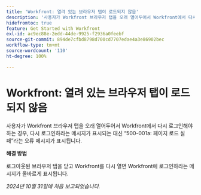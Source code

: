 ```yaml
---
title: 'Workfront: 열려 있는 브라우저 탭이 로드되지 않음'
description: '사용자가 Workfront 브라우저 탭을 오래 열어두어서 Workfront에서 다시 로그인해야 하는 경우, 다시 로그인하라는 메시지가 표시되는 대신 “500-001a: 페이지 로드 실패”라는 오류 메시지가 표시됩니다.'
hidefromtoc: true
feature: Get Started with Workfront
exl-id: ac9ec88e-2edd-44de-9925-f2936a0feebf
source-git-commit: 894de7cfbd8798d700cd7707edae4a3e86902bec
workflow-type: tm+mt
source-wordcount: '110'
ht-degree: 100%

---
```


# Workfront: 열려 있는 브라우저 탭이 로드되지 않음

사용자가 Workfront 브라우저 탭을 오래 열어두어서 Workfront에서 다시 로그인해야 하는 경우, 다시 로그인하라는 메시지가 표시되는 대신 “500-001a: 페이지 로드 실패”라는 오류 메시지가 표시됩니다.

**해결 방법**

로그아웃된 브라우저 탭을 닫고 Workfront를 다시 열면 Workfront에 로그인하라는 메시지가 올바르게 표시됩니다.

_2024년 10월 31일에 처음 보고되었습니다._
